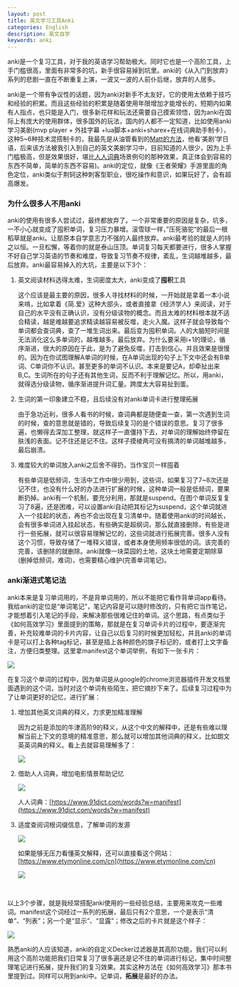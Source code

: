 ```yaml
---
layout: post
title: 英文学习工具Anki
categories: English
description: 英文自学
keywords: anki
---
```


anki是一个复习工具，对于我的英语学习帮助极大。同时它也是一个高阶工具，上手门槛很高，里面有非常多的坑，新手很容易掉到坑里。anki的《从入门到放弃》系列的悲剧一直在不断重复上演，一波又一波的人前仆后继，放弃的人居多。

anki是一个带有争议性的话题，因为anki对新手不太友好，它的使用太依赖于技巧和经验的积累。而且这些经验的积累是随着使用年限增加才能增长的，短期内如果有人指点，也只能是入门，很多新花样和玩法还需要自己摸索领悟，因为anki在国际上有庞大的使用群体，很多国外的玩法，国内的人都不一定知道，比如使用anki学习美剧(mvp player + 外挂字幕 +lua脚本+anki+sharex+在线词典助手制卡），这种5~6种技术混搭制卡的，我最先是从油管看到的[Matt的方法](https://youtu.be/bbg6ztWecbU)，他看‘美剧’学日语，后来该方法被我引入到自己的英文美剧学习中，目前知道的人很少，因为上手门槛极高，但是效果很好，堪比[人人词典](https://www.91dict.com/words?w=manifest)场景例句的那种效果，真正体会到容易的东西不简单，简单的东西不容易)。anki的定位，就像《王者荣耀》手游里面的角色定位，anki类似于荆轲这种刺客型职业，很吃操作和意识，如果玩好了，会有超高爆发。



### 为什么很多人不用anki

anki的使用有很多人尝试过，最终都放弃了。一个非常重要的原因是复杂，坑多，一不小心就变成了囤积单词，复习压力暴增。滚雪球一样，”压死骆驼“的最后一根稻草就是anki。让那原本自学意志力不强的人最终放弃。anki最考验的就是人的持之以恒。一旦松懈，等着你的就是泰山压顶。单词复习每天都要进行，很多人掌握不好自己学习英语的节奏和难度，导致复习节奏不规律，紊乱，生词越堆越多，最后放弃。anki最容易掉入的大坑，主要是以下3个：



1. 英文阅读材料选得太难，生词密度太大，anki变成了**囤积**工具

   这个应该是最主要的原因，很多人寻找材料的时候，一开始就是拿着一本小说来啃，比如拿着《简.爱》这种大部头，或者直接拿《经济学人》来阅读，对于自己的水平没有正确认识，没有分级读物的概念。而且太难的材料根本就不适合精读，越是难越要追求精读越容易被反噬，走火入魔。这样子就会导致每个单词都会查词典，查了一堆生词出来。最后变为囤积单词。人的大脑短时间是无法消化这么多单词的，越堆越多。最后放弃。为什么要采用i+1的理论，循序渐进，很大的原因在于此，是为了避免反噬，打击到信心。并且效果是很慢的。因为在你试图理解A单词的时候，在A单词出现的句子上下文中还会有B单词、C单词你不认识。甚至更多的单词不认识。本来是要记A，却牵扯出来B,C。生词所在的句子还有其他生词，反而不利于理解记忆。所以，用anki，就得选分级读物，循序渐进提升词汇量。跨度太大容易扯到蛋。

2. 生词的第一印象建立不稳，且后续没有对anki单词卡进行整理拓展

   由于急功近利，很多人看书的时候，查词典都是随便查一查，第一次遇到生词的时候，查的意思就是错的，导致后续复习的是个错误的意思。复习了很多遍，也懒得去深加工整理，就这样子一直僵持下去，对单词的理解始终停留在肤浅的表面。记不住还是记不住。这样子摸棱两可没有搞清的单词越堆越多，最后崩溃。

3. 难度较大的单词放入anki之后舍不得扔，当作宝贝一样囤着

   有些单词是低频词，生活中工作中很少用到，这些词，如果复习了7~8次还是记不住，也没有什么好的办法进行扩展的时候，这种单词一般是低频词，要果断扔掉。anki有一个机制，要充分利用，那就是suspend。在图个单词反复复习了8遍，还是困难，可以设置anki自动把其标记为suspend，这个单词就进入一个挂起的状态，再也不会出现在复习清单中。随着使用anki的时间越长，会有很多单词进入挂起状态，有些确实是超纲词，那么就直接删除，有些是进行一些拓展，就可以很容易理解记忆的，这些词就进行拓展完善。很多人没有这个习惯，导致存储了一堆释义错误，或者本身使用频率很低的词。该完善的完善，该删除的就删除。anki就像一块菜园的土地，这块土地需要定期除草(删掉低频词，难词)，也需要精心维护(完善单词笔记)。



### anki渐进式笔记法

anki本来是复习单词用的，不是背单词用的，所以不能把它看作背单词app看待。我给anki的定位是“单词笔记”，笔记内容是可以随时修改的，只有把它当作笔记，才能想着引入笔记的手段，来解决那些很难记住的单词。这个思路，有点类似于《如何高效学习》里面提到的策略，那就是在复习单词卡片的过程中，要逐渐完善，补充较难单词的卡片内容，让自己以后复习的时候更加轻松，并且anki的单词卡是可以打上各种tag标记，甚至是插上各种颜色的旗子标记的，或者打上文字备注，方便归类整理。这里拿manifest这个单词举例，有如下一张卡片：

<img src="https://cs-cn.top//images/posts/20210714194447.png"/>

在复习这个单词的过程中，因为单词是从google的chrome浏览器插件开发文档里面遇到的这个词，当时对这个单词有些陌生，把它摘抄下来了。后续复习过程中为了让单词更好的记忆，进行扩展：

1. 增加其他英文词典的释义，力求更加精准理解

   因为之前是添加的牛津高阶9的释义，从这个中文的解释中，还是有些难以理解当前上下文的意境的精准意思，那么就可以增加其他词典的释义，比如朗文英英词典的释义。看上去就容易理解多了：

   <img src="https://cs-cn.top//images/posts/20210714195219.png"/>

2. 借助人人词典，增加电影情景帮助记忆

   <img src="https://cs-cn.top//images/posts/manifest_95833.png"/>

   人人词典：[https://www.91dict.com/words?w=manifest](https://www.91dict.com/words?w=manifest)

3. 适度查阅词根词缀信息，了解单词的发源

   <img src="https://cs-cn.top//images/posts/cigen_cizui_200816.png"/>

   如果能够无压力看懂英文解释，还可以直接看这个网站：[https://www.etymonline.com/cn](https://www.etymonline.com/cn)

   <img src="https://cs-cn.top//images/posts/suyuan_03526.png"/>


<br/>

以上3个步骤，就是我经常搭配anki使用的一些经验总结，主要用来攻克一些难词。manifest这个词经过一系列的拓展，最后只有2个意思，一个是表示“清单”、“列表”；另一个是“显示”、“显露”；修改之后的卡片就是这个样子：

<img src="https://cs-cn.top//images/posts/result_203722.png"/>
<br/>


熟悉anki的人应该知道，anki的自定义Decker过滤器是其高阶功能，我们可以利用这个高阶功能把我们日常复习了很多遍还是记不住的单词进行标记，集中时间整理笔记进行拓展，提升我们的复习效果。其实这种方法在《如何高效学习》那本书里提到过。同样可以用到anki中。记单词，**拓展**是最好的办法。











